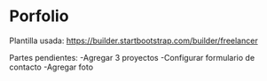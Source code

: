 # Porfolio

Plantilla usada: https://builder.startbootstrap.com/builder/freelancer

Partes pendientes:
-Agregar 3 proyectos
-Configurar formulario de contacto
-Agregar foto
